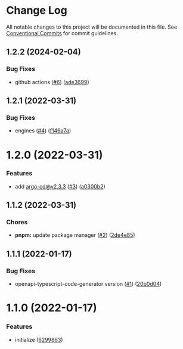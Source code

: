 # Change Log

All notable changes to this project will be documented in this file.
See [Conventional Commits](https://conventionalcommits.org) for commit guidelines.

<a name="1.2.2"></a>
## 1.2.2 (2024-02-04)


### Bug Fixes

* github actions ([#6](https://github.com/Himenon/argocd-typescript-openapi/issues/6)) ([ade3699](https://github.com/Himenon/argocd-typescript-openapi/commit/ade3699))





<a name="1.2.1"></a>

## 1.2.1 (2022-03-31)

### Bug Fixes

- engines ([#4](https://github.com/Himenon/argocd-typescript-openapi/issues/4)) ([f146a7a](https://github.com/Himenon/argocd-typescript-openapi/commit/f146a7a))

<a name="1.2.0"></a>

# 1.2.0 (2022-03-31)

### Features

- add argo-cd@v2.3.3 ([#3](https://github.com/Himenon/argocd-typescript-openapi/issues/3)) ([a0300b2](https://github.com/Himenon/argocd-typescript-openapi/commit/a0300b2))

<a name="1.1.2"></a>

## 1.1.2 (2022-03-31)

### Chores

- **pnpm:** update package manager ([#2](https://github.com/Himenon/argocd-typescript-openapi/issues/2)) ([2de4e85](https://github.com/Himenon/argocd-typescript-openapi/commit/2de4e85))

<a name="1.1.1"></a>

## 1.1.1 (2022-01-17)

### Bug Fixes

- openapi-typescript-code-generator version ([#1](https://github.com/Himenon/argocd-typescript-openapi/issues/1)) ([20b0d04](https://github.com/Himenon/argocd-typescript-openapi/commit/20b0d04))

<a name="1.1.0"></a>

# 1.1.0 (2022-01-17)

### Features

- initialize ([6299863](https://github.com/Himenon/argocd-typescript-openapi/commit/6299863))
